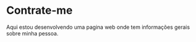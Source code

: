 # Contrate-me
 Aqui estou desenvolvendo uma pagina web onde tem informações gerais sobre minha pessoa. 
